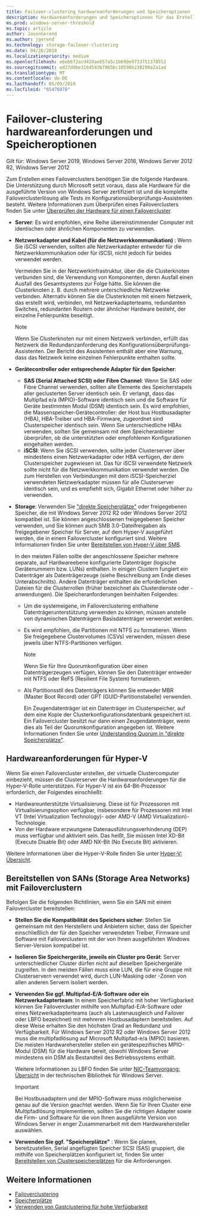 ```yaml
---
title: Failover-clustering hardwareanforderungen und Speicheroptionen
description: Hardwareanforderungen und Speicheroptionen für das Erstellen eines Failoverclusters.
ms.prod: windows-server-threshold
ms.topic: article
author: JasonGerend
ms.author: jgerend
ms.technology: storage-failover-clustering
ms.date: 04/26/2018
ms.localizationpriority: medium
ms.openlocfilehash: e6eb6f2acd420ae657a5c1b698e9733751378552
ms.sourcegitcommit: ed27ddbe316d543b7865bc10590b238290a2a1ad
ms.translationtype: MT
ms.contentlocale: de-DE
ms.lasthandoff: 05/09/2019
ms.locfileid: "65476078"
---
```

# <a name="failover-clustering-hardware-requirements-and-storage-options"></a>Failover-clustering hardwareanforderungen und Speicheroptionen

Gilt für: Windows Server 2019, Windows Server 2016, Windows Server 2012 R2, Windows Server 2012

Zum Erstellen eines Failoverclusters benötigen Sie die folgende Hardware. Die Unterstützung durch Microsoft setzt voraus, dass alle Hardware für die ausgeführte Version von Windows Server zertifiziert ist und die komplette Failoverclusterlösung alle Tests im Konfigurationsüberprüfungs-Assistenten besteht. Weitere Informationen zum Überprüfen eines Failoverclusters finden Sie unter [Überprüfen der Hardware für einen Failovercluster](<https://docs.microsoft.com/previous-versions/windows/it-pro/windows-server-2012-r2-and-2012/jj134244(v%3dws.11)>).

- **Server**: Es wird empfohlen, eine Reihe übereinstimmender Computer mit identischen oder ähnlichen Komponenten zu verwenden.
- **Netzwerkadapter und Kabel (für die Netzwerkkommunikation)** : Wenn Sie iSCSI verwenden, sollten alle Netzwerkadapter entweder für die Netzwerkkommunikation oder für iSCSI, nicht jedoch für beides verwendet werden.

    Vermeiden Sie in der Netzwerkinfrastruktur, über die die Clusterknoten verbunden sind, die Verwendung von Komponenten, deren Ausfall einen Ausfall des Gesamtsystems zur Folge hätte. Sie können die Clusterknoten z. B. durch mehrere unterschiedliche Netzwerke verbinden. Alternativ können Sie die Clusterknoten mit einem Netzwerk, das erstellt wird, verbinden, mit Netzwerkadapterteams, redundanten Switches, redundanten Routern oder ähnlicher Hardware besteht, der einzelne Fehlerpunkte beseitigt.

    >[!NOTE]
    >Wenn Sie Clusterknoten nur mit einem Netzwerk verbinden, erfüllt das Netzwerk die Redundanzanforderung des Konfigurationsüberprüfungs-Assistenten. Der Bericht des Assistenten enthält aber eine Warnung, dass das Netzwerk keine einzelnen Fehlerpunkte enthalten sollte.

- **Gerätecontroller oder entsprechende Adapter für den Speicher**:

  - **SAS (Serial Attached SCSI) oder Fibre Channel**: Wenn Sie SAS oder Fibre Channel verwenden, sollten alle Elemente des Speicherstapels aller geclusterten Server identisch sein. Er verlangt, dass das Multipfad e/a (MPIO)-Software identisch sein und die Software für Geräte bestimmten Modul (DSM) identisch sein. Es wird empfohlen, die Massenspeicher-Gerätecontroller: der Host bus Hostbusadapter (HBA), HBA-Treiber und HBA-Firmware, zugeordnet sind Clusterspeicher identisch sein. Wenn Sie unterschiedliche HBAs verwenden, sollten Sie gemeinsam mit dem Speicheranbieter überprüfen, ob die unterstützten oder empfohlenen Konfigurationen eingehalten werden.
  - **iSCSI**: Wenn Sie iSCSI verwenden, sollte jeder Clusterserver über mindestens einen Netzwerkadapter oder HBA verfügen, der dem Clusterspeicher zugewiesen ist. Das für iSCSI verwendete Netzwerk sollte nicht für die Netzwerkkommunikation verwendet werden. Die zum Herstellen von Verbindungen mit dem iSCSI-Speicherziel verwendeten Netzwerkadapter müssen für alle Clusterserver identisch sein, und es empfiehlt sich, Gigabit Ethernet oder höher zu verwenden.
- **Storage**: Verwenden Sie ["direkte Speicherplätze"](../storage/storage-spaces/storage-spaces-direct-overview.md) oder freigegebenen Speicher, die mit Windows Server 2012 R2 oder Windows Server 2012 kompatibel ist. Sie können angeschlossenen freigegebenen Speicher verwenden, und Sie können auch SMB 3.0-Dateifreigaben als freigegebener Speicher für Server, auf dem Hyper-V ausgeführt werden, die in einem Failovercluster konfiguriert sind. Weitere Informationen finden Sie unter [Bereitstellen von Hyper-V über SMB](<https://docs.microsoft.com/previous-versions/windows/it-pro/windows-server-2012-r2-and-2012/jj134187(v%3dws.11)>).

    In den meisten Fällen sollte der angeschlossene Speicher mehrere separate, auf Hardwareebene konfigurierte Datenträger (logische Gerätenummern bzw. LUNs) enthalten. In einigen Clustern fungiert ein Datenträger als Datenträgerzeuge (siehe Beschreibung am Ende dieses Unterabschnitts). Andere Datenträger enthalten die erforderlichen Dateien für die Clusterrollen (früher bezeichnet als Clusterdienste oder -anwendungen). Die Speicheranforderungen beinhalten Folgendes:

  - Um die systemeigene, im Failoverclustering enthaltene Datenträgerunterstützung verwenden zu können, müssen anstelle von dynamischen Datenträgern Basisdatenträger verwendet werden.
  - Es wird empfohlen, die Partitionen mit NTFS zu formatieren. Wenn Sie freigegebene Clustervolumes (CSVs) verwenden, müssen diese jeweils über NTFS-Partitionen verfügen.

    >[!NOTE]
    >Wenn Sie für Ihre Quorumkonfiguration über einen Datenträgerzeugen verfügen, können Sie den Datenträger entweder mit NTFS oder ReFS (Resilient File System) formatieren.

  - Als Partitionsstil des Datenträgers können Sie entweder MBR (Master Boot Record) oder GPT (GUID-Partitionstabelle) verwenden.

    Ein Zeugendatenträger ist ein Datenträger im Clusterspeicher, auf dem eine Kopie der Clusterkonfigurationsdatenbank gespeichert ist. Ein Failovercluster besitzt nur dann einen Zeugendatenträger, wenn dies als Teil der Quorumkonfiguration angegeben ist. Weitere Informationen finden Sie unter [Understanding Quorum in "direkte Speicherplätze"](../storage/storage-spaces/understand-quorum.md).

## <a name="hardware-requirements-for-hyper-v"></a>Hardwareanforderungen für Hyper-V

Wenn Sie einen Failovercluster erstellen, der virtuelle Clustercomputer einbezieht, müssen die Clusterserver die Hardwareanforderungen für die Hyper-V-Rolle unterstützen. Für Hyper-V ist ein 64-Bit-Prozessor erforderlich, der Folgendes einschließt:

- Hardwareunterstützte Virtualisierung. Diese ist für Prozessoren mit Virtualisierungsoption verfügbar, insbesondere für Prozessoren mit Intel VT (Intel Virtualization Technology)- oder AMD-V (AMD Virtualization)-Technologie.
- Von der Hardware erzwungene Datenausführungsverhinderung (DEP) muss verfügbar und aktiviert sein. Das heißt, Sie müssen Intel XD-Bit (Execute Disable Bit) oder AMD NX-Bit (No Execute Bit) aktivieren.

Weitere Informationen über die Hyper-V-Rolle finden Sie unter [Hyper-V: Übersicht](<https://docs.microsoft.com/previous-versions/windows/it-pro/windows-server-2012-r2-and-2012/hh831531(v%3dws.11)>).

## <a name="deploying-storage-area-networks-with-failover-clusters"></a>Bereitstellen von SANs (Storage Area Networks) mit Failoverclustern

Befolgen Sie die folgenden Richtlinien, wenn Sie ein SAN mit einem Failovercluster bereitstellen:

- **Stellen Sie die Kompatibilität des Speichers sicher**: Stellen Sie gemeinsam mit den Herstellern und Anbietern sicher, dass der Speicher einschließlich der für den Speicher verwendeten Treiber, Firmware und Software mit Failoverclustern mit der von Ihnen ausgeführten Windows Server-Version kompatibel ist.
- **Isolieren Sie Speichergeräte, jeweils ein Cluster pro Gerät**: Server unterschiedlicher Cluster dürfen nicht auf dieselben Speichergeräte zugreifen. In den meisten Fällen muss eine LUN, die für eine Gruppe mit Clusterservern verwendet wird, durch LUN-Masking oder -Zonen von allen anderen Servern isoliert werden.
- **Verwenden Sie ggf. Multipfad-E/A-Software oder ein Netzwerkadapterteam**: In einem Speicherfabric mit hoher Verfügbarkeit können Sie Failovercluster mithilfe von Multipfad-E/A-Software oder eines Netzwerkadapterteams (auch als Lastenausgleich und Failover oder LBFO bezeichnet) mit mehreren Hostbusadaptern bereitstellen. Auf diese Weise erhalten Sie den höchsten Grad an Redundanz und Verfügbarkeit. Für Windows Server 2012 R2 oder Windows Server 2012 muss die multipfadlösung auf Microsoft Multipfad-e/a (MPIO) basieren. Die meisten Hardwarehersteller stellen ein gerätespezifisches MPIO-Modul (DSM) für die Hardware bereit, obwohl Windows Server mindestens ein DSM als Bestandteil des Betriebssystems enthält.

    Weitere Informationen zu LBFO finden Sie unter [NIC-Teamvorgang: Übersicht](https://docs.microsoft.com/windows-server/networking/technologies/nic-teaming/nic-teaming) in der technischen Bibliothek für Windows Server.

    >[!IMPORTANT]
    >Bei Hostbusadaptern und der MPIO-Software muss möglicherweise genau auf die Version geachtet werden. Wenn Sie für Ihren Cluster eine Multipfadlösung implementieren, sollten Sie die richtigen Adapter sowie die Firm- und Software für die von Ihnen ausgeführte Version von Windows Server in enger Zusammenarbeit mit dem Hardwarehersteller auswählen.

- **Verwenden Sie ggf. "Speicherplätze"** : Wenn Sie planen, bereitzustellen, Serial angefügten Speicher SCSI (SAS) gruppiert, die mithilfe von Speicherplätzen konfiguriert ist, finden Sie unter [Bereitstellen von Clusterspeicherplätzen](<https://docs.microsoft.com/previous-versions/windows/it-pro/windows-server-2012-r2-and-2012/jj822937(v%3dws.11)>) für die Anforderungen.

## <a name="more-information"></a>Weitere Informationen

- [Failoverclustering](failover-clustering.md)
- [Speicherplätze](<https://docs.microsoft.com/previous-versions/windows/it-pro/windows-server-2012-r2-and-2012/hh831739(v%3dws.11)>)
- [Verwenden von Gastclustering für hohe Verfügbarkeit](<https://docs.microsoft.com/previous-versions/windows/it-pro/windows-server-2012-r2-and-2012/dn440540(v%3dws.11)>)